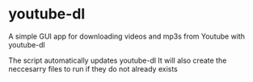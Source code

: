 # youtube-dl
A simple GUI app for downloading videos and mp3s from Youtube with youtube-dl

The script automatically updates youtube-dl
It will also create the neccesarry files to run if they do not already exists
